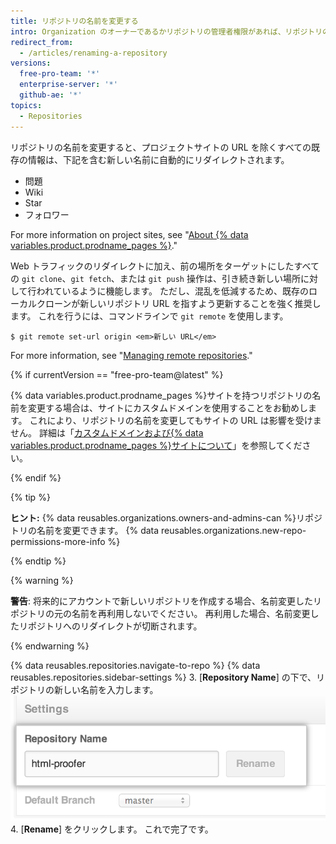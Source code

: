 ```yaml
---
title: リポジトリの名前を変更する
intro: Organization のオーナーであるかリポジトリの管理者権限があれば、リポジトリの名前を変更することができます。
redirect_from:
  - /articles/renaming-a-repository
versions:
  free-pro-team: '*'
  enterprise-server: '*'
  github-ae: '*'
topics:
  - Repositories
---
```


リポジトリの名前を変更すると、プロジェクトサイトの URL を除くすべての既存の情報は、下記を含む新しい名前に自動的にリダイレクトされます。

* 問題
* Wiki
* Star
* フォロワー

For more information on project sites, see "[About {% data variables.product.prodname_pages %}](/pages/getting-started-with-github-pages/about-github-pages#types-of-github-pages-sites)."

Web トラフィックのリダイレクトに加え、前の場所をターゲットにしたすべての `git clone`、`git fetch`、または `git push` 操作は、引き続き新しい場所に対して行われているように機能します。 ただし、混乱を低減するため、既存のローカルクローンが新しいリポジトリ URL を指すよう更新することを強く推奨します。 これを行うには、コマンドラインで  `git remote` を使用します。

```shell
$ git remote set-url origin <em>新しい URL</em>
```

For more information, see "[Managing remote repositories](/github/getting-started-with-github/managing-remote-repositories)."

{% if currentVersion == "free-pro-team@latest" %}

{% data variables.product.prodname_pages %}サイトを持つリポジトリの名前を変更する場合は、サイトにカスタムドメインを使用することをお勧めします。 これにより、リポジトリの名前を変更してもサイトの URL は影響を受けません。 詳細は「[カスタムドメインおよび{% data variables.product.prodname_pages %}サイトについて](/pages/configuring-a-custom-domain-for-your-github-pages-site/about-custom-domains-and-github-pages)」を参照してください。

{% endif %}

{% tip %}

**ヒント:** {% data reusables.organizations.owners-and-admins-can %}リポジトリの名前を変更できます。 {% data reusables.organizations.new-repo-permissions-more-info %}

{% endtip %}

{% warning %}

**警告**: 将来的にアカウントで新しいリポジトリを作成する場合、名前変更したリポジトリの元の名前を再利用しないでください。 再利用した場合、名前変更したリポジトリへのリダイレクトが切断されます。

{% endwarning %}

{% data reusables.repositories.navigate-to-repo %}
{% data reusables.repositories.sidebar-settings %}
3. [**Repository Name**] の下で、リポジトリの新しい名前を入力します。 ![リポジトリの名前の変更](/assets/images/help/repository/repository-name-change.png)
4. [**Rename**] をクリックします。 これで完了です。
